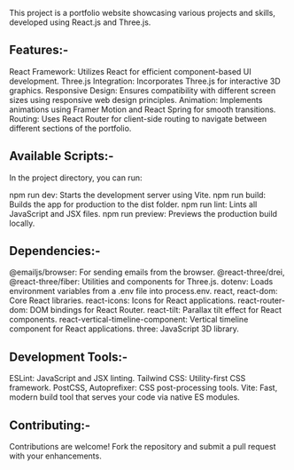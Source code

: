 This project is a portfolio website showcasing various projects and skills, developed using React.js and Three.js.

Features:-
---------
React Framework: Utilizes React for efficient component-based UI development.
Three.js Integration: Incorporates Three.js for interactive 3D graphics.
Responsive Design: Ensures compatibility with different screen sizes using responsive web design principles.
Animation: Implements animations using Framer Motion and React Spring for smooth transitions.
Routing: Uses React Router for client-side routing to navigate between different sections of the portfolio.

Available Scripts:-
------------------
In the project directory, you can run:

npm run dev: Starts the development server using Vite.
npm run build: Builds the app for production to the dist folder.
npm run lint: Lints all JavaScript and JSX files.
npm run preview: Previews the production build locally.

Dependencies:- 
-------------
@emailjs/browser: For sending emails from the browser.
@react-three/drei, @react-three/fiber: Utilities and components for Three.js.
dotenv: Loads environment variables from a .env file into process.env.
react, react-dom: Core React libraries.
react-icons: Icons for React applications.
react-router-dom: DOM bindings for React Router.
react-tilt: Parallax tilt effect for React components.
react-vertical-timeline-component: Vertical timeline component for React applications.
three: JavaScript 3D library.

Development Tools:-
-----------------
ESLint: JavaScript and JSX linting.
Tailwind CSS: Utility-first CSS framework.
PostCSS, Autoprefixer: CSS post-processing tools.
Vite: Fast, modern build tool that serves your code via native ES modules.

Contributing:-
-------------
Contributions are welcome! Fork the repository and submit a pull request with your enhancements.
